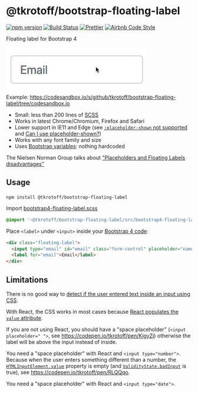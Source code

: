 # @tkrotoff/bootstrap-floating-label

[![npm version](https://badge.fury.io/js/%40tkrotoff%2Fbootstrap-floating-label.svg)](https://www.npmjs.com/package/@tkrotoff/bootstrap-floating-label)
[![Build Status](https://travis-ci.org/tkrotoff/bootstrap-floating-label.svg?branch=master)](https://travis-ci.org/tkrotoff/bootstrap-floating-label)
[![Prettier](https://img.shields.io/badge/code_style-prettier-ff69b4.svg)](https://github.com/prettier/prettier)
[![Airbnb Code Style](https://badgen.net/badge/code%20style/airbnb/ff5a5f?icon=airbnb)](https://github.com/airbnb/javascript)

Floating label for Bootstrap 4

![demo](doc/demo.gif)

Example: https://codesandbox.io/s/github/tkrotoff/bootstrap-floating-label/tree/codesandbox.io

- Small: less than 200 lines of [SCSS](src/bootstrap4-floating-label.scss)
- Works in latest Chrome/Chromium, Firefox and Safari
- Lower support in IE11 and Edge (see [`:placeholder-shown` not supported](https://wpdev.uservoice.com/forums/257854-microsoft-edge-developer/suggestions/12435951) and [Can I use placeholder-shown?](https://caniuse.com/#search=placeholder-shown))
- Works with any font family and size
- Uses [Bootstrap variables](https://getbootstrap.com/docs/4.3/getting-started/theming/#variable-defaults): nothing hardcoded

The Nielsen Norman Group talks about ["Placeholders and Floating Labels disadvantages"](https://www.nngroup.com/articles/form-design-placeholders/)

## Usage

`npm install @tkrotoff/bootstrap-floating-label`

Import [bootstrap4-floating-label.scss](src/bootstrap4-floating-label.scss)

```SCSS
@import '~@tkrotoff/bootstrap-floating-label/src/bootstrap4-floating-label';
```

Place `<label>` under `<input>` inside your [Bootstrap 4 code](https://getbootstrap.com/docs/4.1/components/forms/):

```HTML
<div class="floating-label">
  <input type="email" id="email" class="form-control" placeholder="name@example.com">
  <label for="email">Email</label>
</div>
```

## Limitations

There is no good way to [detect if the user entered text inside an input using CSS](https://stackoverflow.com/q/16952526).

With React, the CSS works in most cases because [React populates the `value` attribute](https://github.com/facebook/react/issues/11896).

If you are not using React, you should have a "space placeholder" (`<input placeholder=" ">`, see https://codepen.io/tkrotoff/pen/KjgyZj) otherwise the label will be above the input instead of inside.

You need a "space placeholder" with React and `<input type="number">`.
Because when the user enters something different than a number, the [`HTMLInputElement.value`](https://developer.mozilla.org/en-US/docs/Web/API/HTMLInputElement) property is empty (and [`ValidityState.badInput`](https://developer.mozilla.org/en-US/docs/Web/API/ValidityState) is true), see https://codepen.io/tkrotoff/pen/RLQQqo.

You need a "space placeholder" with React and `<input type="date">`.
